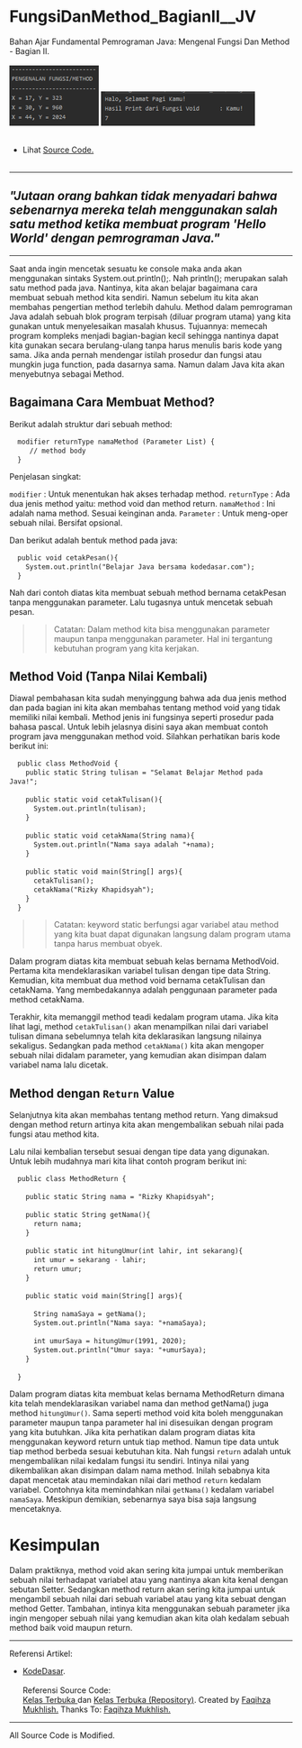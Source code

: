 # FungsiDanMethod_BagianII__JV
Bahan Ajar Fundamental Pemrograman Java: Mengenal Fungsi Dan Method - Bagian II.<br><br>
<img src="https://github.com/RizkyKhapidsyah/FungsiDanMethod_BagianII__JV/blob/master/result/001.PNG">
<img src="https://github.com/RizkyKhapidsyah/FungsiDanMethod_BagianII__JV/blob/master/result/002.PNG"><br><br>
- Lihat <a href="https://github.com/RizkyKhapidsyah/FungsiDanMethod_BagianII__JV/tree/master/src/com/rizkykhapidsyah/fdmii">Source Code.</a><br><br>

-----

## <i>"Jutaan orang bahkan tidak menyadari bahwa sebenarnya mereka telah menggunakan salah satu method ketika membuat program 'Hello World' dengan pemrograman Java."</i>

---

Saat anda ingin mencetak sesuatu ke console maka anda akan menggunakan sintaks System.out.println();. Nah println(); merupakan salah satu method pada java. Nantinya, kita akan belajar bagaimana cara membuat sebuah method kita sendiri. Namun sebelum itu kita akan membahas pengertian method terlebih dahulu. Method dalam pemrograman Java adalah sebuah blok program terpisah (diluar program utama) yang kita gunakan untuk menyelesaikan masalah khusus. Tujuannya: memecah program kompleks menjadi bagian-bagian kecil sehingga nantinya dapat kita gunakan secara berulang-ulang tanpa harus menulis baris kode yang sama. Jika anda pernah mendengar istilah prosedur dan fungsi atau mungkin juga function, pada dasarnya sama. Namun dalam Java kita akan menyebutnya sebagai Method.

## Bagaimana Cara Membuat Method?

Berikut adalah struktur dari sebuah method:

      modifier returnType namaMethod (Parameter List) {
         // method body
      }

Penjelasan singkat:

<code>modifier</code> : Untuk menentukan hak akses terhadap method.
<code>returnType</code> : Ada dua jenis method yaitu: method void dan method return.
<code>namaMethod</code> : Ini adalah nama method. Sesuai keinginan anda.
<code>Parameter</code> : Untuk meng-oper sebuah nilai. Bersifat opsional.

Dan berikut adalah bentuk method pada java:

      public void cetakPesan(){
        System.out.println("Belajar Java bersama kodedasar.com");
      }

Nah dari contoh diatas kita membuat sebuah method bernama cetakPesan tanpa menggunakan parameter. Lalu tugasnya untuk mencetak sebuah pesan.

>> Catatan: Dalam method kita bisa menggunakan parameter maupun tanpa menggunakan parameter. Hal ini tergantung kebutuhan program yang kita kerjakan.

## Method Void (Tanpa Nilai Kembali)

Diawal pembahasan kita sudah menyinggung bahwa ada dua jenis method dan pada bagian ini kita akan membahas tentang method void yang tidak memiliki nilai kembali. Method jenis ini fungsinya seperti prosedur pada bahasa pascal. Untuk lebih jelasnya disini saya akan membuat contoh program java menggunakan method void. Silahkan perhatikan baris kode berikut ini:

      public class MethodVoid {
        public static String tulisan = "Selamat Belajar Method pada Java!";

        public static void cetakTulisan(){
          System.out.println(tulisan);
        }

        public static void cetakNama(String nama){
          System.out.println("Nama saya adalah "+nama);
        }

        public static void main(String[] args){
          cetakTulisan();
          cetakNama("Rizky Khapidsyah");
        }
      }

>> Catatan: keyword static berfungsi agar variabel atau method yang kita buat dapat digunakan langsung dalam program utama tanpa harus membuat obyek. 

Dalam program diatas kita membuat sebuah kelas bernama MethodVoid. Pertama kita mendeklarasikan variabel tulisan dengan tipe data String. Kemudian, kita membuat dua method void bernama cetakTulisan dan cetakNama. Yang membedakannya adalah penggunaan parameter pada method cetakNama.

Terakhir, kita memanggil method teadi kedalam program utama. Jika kita lihat lagi, method <code>cetakTulisan()</code> akan menampilkan nilai dari variabel tulisan dimana sebelumnya telah kita deklarasikan langsung nilainya sekaligus. Sedangkan pada method <code>cetakNama()</code> kita akan mengoper sebuah nilai didalam parameter, yang kemudian akan disimpan dalam variabel nama lalu dicetak.

## Method dengan <code>Return</code> Value

Selanjutnya kita akan membahas tentang method return. Yang dimaksud dengan method return artinya kita akan mengembalikan sebuah nilai pada fungsi atau method kita.

Lalu nilai kembalian tersebut sesuai dengan tipe data yang digunakan. Untuk lebih mudahnya mari kita lihat contoh program berikut ini:

      public class MethodReturn {
      
        public static String nama = "Rizky Khapidsyah";

        public static String getNama(){
          return nama;
        }

        public static int hitungUmur(int lahir, int sekarang){
          int umur = sekarang - lahir;
          return umur;
        }

        public static void main(String[] args){

          String namaSaya = getNama();
          System.out.println("Nama saya: "+namaSaya);

          int umurSaya = hitungUmur(1991, 2020);
          System.out.println("Umur saya: "+umurSaya);
        }

      }

Dalam program diatas kita membuat kelas bernama MethodReturn dimana kita telah mendeklarasikan variabel nama dan method getNama() juga method <code>hitungUmur()</code>. Sama seperti method void kita boleh menggunakan parameter maupun tanpa parameter hal ini disesuikan dengan program yang kita butuhkan. Jika kita perhatikan dalam program diatas kita menggunakan keyword return untuk tiap method. Namun tipe data untuk tiap method berbeda sesuai kebutuhan kita. Nah fungsi <code>return</code> adalah untuk mengembalikan nilai kedalam fungsi itu sendiri. Intinya nilai yang dikembalikan akan disimpan dalam nama method. Inilah sebabnya kita dapat mencetak atau memindakan nilai dari method <code>return</code> kedalam variabel. Contohnya kita memindahkan nilai <code>getNama()</code> kedalam variabel <code>namaSaya</code>. Meskipun demikian, sebenarnya saya bisa saja langsung mencetaknya.


# Kesimpulan

Dalam praktiknya, method void akan sering kita jumpai untuk memberikan sebuah nilai terhadapat variabel atau yang nantinya akan kita kenal dengan sebutan Setter. Sedangkan method return akan sering kita jumpai untuk mengambil sebuah nilai dari sebuah variabel atau yang kita sebuat dengan method Getter. Tambahan, intinya kita menggunakan sebuah parameter jika ingin mengoper sebuah nilai yang kemudian akan kita olah kedalam sebuah method baik void maupun return.


-----
Referensi Artikel:<br>
- <a href="https://kodedasar.com">KodeDasar</a>.<br><br>
Referensi Source Code: <br>
<a href="https://www.youtube.com/user/faqihzamukhlish"> Kelas Terbuka </a> dan <a href="https://github.com/kelasterbuka"> Kelas Terbuka (Repository)</a>. Created by <a href="https://github.com/faqihza">Faqihza Mukhlish.</a> Thanks To: <a href="https://www.youtube.com/channel/UCRGHjysoCemh4y7tCJQs30w/about">Faqihza Mukhlish.</a><br>

-----
All Source Code is Modified.
